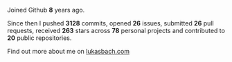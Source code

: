 Joined Github **8** years ago.

Since then I pushed **3128** commits, opened **26** issues, submitted **26** pull requests, received **263** stars across **78** personal projects and contributed to **20** public repositories.

Find out more about me on [lukasbach.com](https://lukasbach.com)

